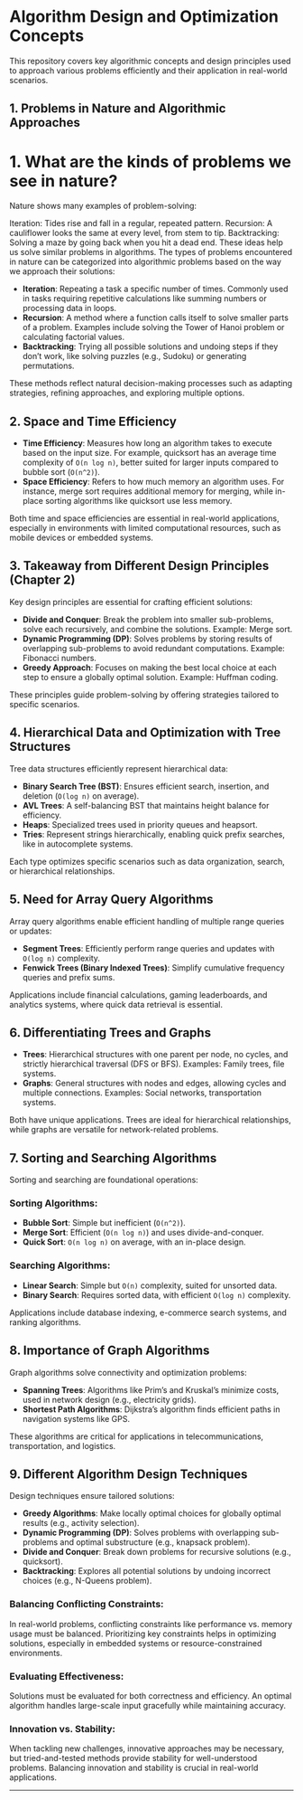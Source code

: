 # Algorithm Design and Optimization Concepts

This repository covers key algorithmic concepts and design principles used to approach various problems efficiently and their application in real-world scenarios.

## 1. Problems in Nature and Algorithmic Approaches
# 1. What are the kinds of problems we see in nature?
Nature shows many examples of problem-solving:

Iteration: Tides rise and fall in a regular, repeated pattern.
Recursion: A cauliflower looks the same at every level, from stem to tip.
Backtracking: Solving a maze by going back when you hit a dead end.
These ideas help us solve similar problems in algorithms.
The types of problems encountered in nature can be categorized into algorithmic problems based on the way we approach their solutions:

- **Iteration**: Repeating a task a specific number of times. Commonly used in tasks requiring repetitive calculations like summing numbers or processing data in loops.
- **Recursion**: A method where a function calls itself to solve smaller parts of a problem. Examples include solving the Tower of Hanoi problem or calculating factorial values.
- **Backtracking**: Trying all possible solutions and undoing steps if they don’t work, like solving puzzles (e.g., Sudoku) or generating permutations.

These methods reflect natural decision-making processes such as adapting strategies, refining approaches, and exploring multiple options.

## 2. Space and Time Efficiency

- **Time Efficiency**: Measures how long an algorithm takes to execute based on the input size. For example, quicksort has an average time complexity of `O(n log n)`, better suited for larger inputs compared to bubble sort (`O(n^2)`).
- **Space Efficiency**: Refers to how much memory an algorithm uses. For instance, merge sort requires additional memory for merging, while in-place sorting algorithms like quicksort use less memory.

Both time and space efficiencies are essential in real-world applications, especially in environments with limited computational resources, such as mobile devices or embedded systems.

## 3. Takeaway from Different Design Principles (Chapter 2)

Key design principles are essential for crafting efficient solutions:

- **Divide and Conquer**: Break the problem into smaller sub-problems, solve each recursively, and combine the solutions. Example: Merge sort.
- **Dynamic Programming (DP)**: Solves problems by storing results of overlapping sub-problems to avoid redundant computations. Example: Fibonacci numbers.
- **Greedy Approach**: Focuses on making the best local choice at each step to ensure a globally optimal solution. Example: Huffman coding.

These principles guide problem-solving by offering strategies tailored to specific scenarios.

## 4. Hierarchical Data and Optimization with Tree Structures

Tree data structures efficiently represent hierarchical data:

- **Binary Search Tree (BST)**: Ensures efficient search, insertion, and deletion (`O(log n)` on average).
- **AVL Trees**: A self-balancing BST that maintains height balance for efficiency.
- **Heaps**: Specialized trees used in priority queues and heapsort.
- **Tries**: Represent strings hierarchically, enabling quick prefix searches, like in autocomplete systems.

Each type optimizes specific scenarios such as data organization, search, or hierarchical relationships.

## 5. Need for Array Query Algorithms

Array query algorithms enable efficient handling of multiple range queries or updates:

- **Segment Trees**: Efficiently perform range queries and updates with `O(log n)` complexity.
- **Fenwick Trees (Binary Indexed Trees)**: Simplify cumulative frequency queries and prefix sums.

Applications include financial calculations, gaming leaderboards, and analytics systems, where quick data retrieval is essential.

## 6. Differentiating Trees and Graphs

- **Trees**: Hierarchical structures with one parent per node, no cycles, and strictly hierarchical traversal (DFS or BFS). Examples: Family trees, file systems.
- **Graphs**: General structures with nodes and edges, allowing cycles and multiple connections. Examples: Social networks, transportation systems.

Both have unique applications. Trees are ideal for hierarchical relationships, while graphs are versatile for network-related problems.

## 7. Sorting and Searching Algorithms

Sorting and searching are foundational operations:

### Sorting Algorithms:
- **Bubble Sort**: Simple but inefficient (`O(n^2)`).
- **Merge Sort**: Efficient (`O(n log n)`) and uses divide-and-conquer.
- **Quick Sort**: `O(n log n)` on average, with an in-place design.

### Searching Algorithms:
- **Linear Search**: Simple but `O(n)` complexity, suited for unsorted data.
- **Binary Search**: Requires sorted data, with efficient `O(log n)` complexity.

Applications include database indexing, e-commerce search systems, and ranking algorithms.

## 8. Importance of Graph Algorithms

Graph algorithms solve connectivity and optimization problems:

- **Spanning Trees**: Algorithms like Prim’s and Kruskal’s minimize costs, used in network design (e.g., electricity grids).
- **Shortest Path Algorithms**: Dijkstra’s algorithm finds efficient paths in navigation systems like GPS.

These algorithms are critical for applications in telecommunications, transportation, and logistics.

## 9. Different Algorithm Design Techniques

Design techniques ensure tailored solutions:

- **Greedy Algorithms**: Make locally optimal choices for globally optimal results (e.g., activity selection).
- **Dynamic Programming (DP)**: Solves problems with overlapping sub-problems and optimal substructure (e.g., knapsack problem).
- **Divide and Conquer**: Break down problems for recursive solutions (e.g., quicksort).
- **Backtracking**: Explores all potential solutions by undoing incorrect choices (e.g., N-Queens problem).

### Balancing Conflicting Constraints:
In real-world problems, conflicting constraints like performance vs. memory usage must be balanced. Prioritizing key constraints helps in optimizing solutions, especially in embedded systems or resource-constrained environments.

### Evaluating Effectiveness:
Solutions must be evaluated for both correctness and efficiency. An optimal algorithm handles large-scale input gracefully while maintaining accuracy.

### Innovation vs. Stability:
When tackling new challenges, innovative approaches may be necessary, but tried-and-tested methods provide stability for well-understood problems. Balancing innovation and stability is crucial in real-world applications.

---


